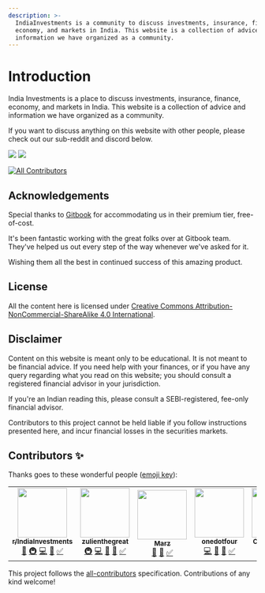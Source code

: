 ```yaml
---
description: >-
  IndiaInvestments is a community to discuss investments, insurance, finance,
  economy, and markets in India. This website is a collection of advice and
  information we have organized as a community.
---
```


# Introduction

India Investments is a place to discuss investments, insurance, finance, economy, and markets in India. This website is a collection of advice and information we have organized as a community.

If you want to discuss anything on this website with other people, please check out our sub-reddit and discord below.

[![](https://img.shields.io/reddit/subreddit-subscribers/indiainvestments?style=social)](https://reddit.com/r/indiainvestments) [![](https://img.shields.io/discord/546638391127572500)](https://discord.gg/hqBNg4u)

<!-- ALL-CONTRIBUTORS-BADGE:START - Do not remove or modify this section -->
[![All Contributors](https://img.shields.io/badge/all_contributors-6-orange.svg?style=flat-square)](#contributors-)
<!-- ALL-CONTRIBUTORS-BADGE:END -->

## Acknowledgements

Special thanks to [Gitbook](https://www.gitbook.com/) for accommodating us in their premium tier, free-of-cost.  
  
It's been fantastic working with the great folks over at Gitbook team. They've helped us out every step of the way whenever we've asked for it.   
  
Wishing them all the best in continued success of this amazing product.

## License

All the content here is licensed under [Creative Commons Attribution-NonCommercial-ShareAlike 4.0 International](https://creativecommons.org/licenses/by/4.0/).

## Disclaimer

Content on this website is meant only to be educational. It is not meant to be financial advice. If you need help with your finances, or if you have any query regarding what you read on this website; you should consult a registered financial advisor in your jurisdiction.  
  
If you're an Indian reading this, please consult a SEBI-registered, fee-only financial advisor.  
  
Contributors to this project cannot be held liable if you follow instructions presented here, and incur financial losses in the securities markets.  





## Contributors ✨

Thanks goes to these wonderful people ([emoji key](https://allcontributors.org/docs/en/emoji-key)):

<!-- ALL-CONTRIBUTORS-LIST:START - Do not remove or modify this section -->
<!-- prettier-ignore-start -->
<!-- markdownlint-disable -->
<table>
  <tr>
    <td align="center"><a href="https://reddit.com/r/IndiaInvestments"><img src="https://avatars.githubusercontent.com/u/36945608?v=4?s=100" width="100px;" alt=""/><br /><sub><b>r/IndiaInvestments</b></sub></a><br /><a href="https://github.com/indiainvestments/content/commits?author=indiainvestments" title="Documentation">📖</a> <a href="#infra-indiainvestments" title="Infrastructure (Hosting, Build-Tools, etc)">🚇</a> <a href="https://github.com/indiainvestments/content/commits?author=indiainvestments" title="Code">💻</a> <a href="https://github.com/indiainvestments/content/pulls?q=is%3Apr+reviewed-by%3Aindiainvestments" title="Reviewed Pull Requests">👀</a> <a href="#tutorial-indiainvestments" title="Tutorials">✅</a></td>
    <td align="center"><a href="https://github.com/zulienthegreat"><img src="https://avatars.githubusercontent.com/u/78473984?v=4?s=100" width="100px;" alt=""/><br /><sub><b>zulienthegreat</b></sub></a><br /><a href="#infra-zulienthegreat" title="Infrastructure (Hosting, Build-Tools, etc)">🚇</a> <a href="https://github.com/indiainvestments/content/commits?author=zulienthegreat" title="Code">💻</a> <a href="https://github.com/indiainvestments/content/commits?author=zulienthegreat" title="Documentation">📖</a> <a href="https://github.com/indiainvestments/content/pulls?q=is%3Apr+reviewed-by%3Azulienthegreat" title="Reviewed Pull Requests">👀</a> <a href="#tutorial-zulienthegreat" title="Tutorials">✅</a></td>
    <td align="center"><a href="https://github.com/Itsmarzil"><img src="https://avatars.githubusercontent.com/u/78316021?v=4?s=100" width="100px;" alt=""/><br /><sub><b>Marz</b></sub></a><br /><a href="https://github.com/indiainvestments/content/commits?author=Itsmarzil" title="Documentation">📖</a> <a href="https://github.com/indiainvestments/content/pulls?q=is%3Apr+reviewed-by%3AItsmarzil" title="Reviewed Pull Requests">👀</a> <a href="#tutorial-Itsmarzil" title="Tutorials">✅</a></td>
    <td align="center"><a href="https://github.com/onedotfour"><img src="https://avatars.githubusercontent.com/u/78316140?v=4?s=100" width="100px;" alt=""/><br /><sub><b>onedotfour</b></sub></a><br /><a href="https://github.com/indiainvestments/content/commits?author=onedotfour" title="Code">💻</a> <a href="https://github.com/indiainvestments/content/commits?author=onedotfour" title="Documentation">📖</a> <a href="https://github.com/indiainvestments/content/pulls?q=is%3Apr+reviewed-by%3Aonedotfour" title="Reviewed Pull Requests">👀</a> <a href="#tutorial-onedotfour" title="Tutorials">✅</a></td>
    <td align="center"><a href="https://github.com/Cephalopterus"><img src="https://avatars.githubusercontent.com/u/66165136?v=4?s=100" width="100px;" alt=""/><br /><sub><b>Cephalopterus</b></sub></a><br /><a href="https://github.com/indiainvestments/content/commits?author=Cephalopterus" title="Code">💻</a> <a href="https://github.com/indiainvestments/content/commits?author=Cephalopterus" title="Documentation">📖</a> <a href="https://github.com/indiainvestments/content/pulls?q=is%3Apr+reviewed-by%3ACephalopterus" title="Reviewed Pull Requests">👀</a> <a href="#tutorial-Cephalopterus" title="Tutorials">✅</a></td>
    <td align="center"><a href="https://github.com/crimelabs786"><img src="https://avatars.githubusercontent.com/u/56079307?v=4?s=100" width="100px;" alt=""/><br /><sub><b>crimelabs786</b></sub></a><br /><a href="#infra-crimelabs786" title="Infrastructure (Hosting, Build-Tools, etc)">🚇</a> <a href="https://github.com/indiainvestments/content/commits?author=crimelabs786" title="Code">💻</a> <a href="https://github.com/indiainvestments/content/commits?author=crimelabs786" title="Documentation">📖</a> <a href="https://github.com/indiainvestments/content/pulls?q=is%3Apr+reviewed-by%3Acrimelabs786" title="Reviewed Pull Requests">👀</a> <a href="#tutorial-crimelabs786" title="Tutorials">✅</a> <a href="#question-crimelabs786" title="Answering Questions">💬</a></td>
  </tr>
</table>

<!-- markdownlint-restore -->
<!-- prettier-ignore-end -->

<!-- ALL-CONTRIBUTORS-LIST:END -->

This project follows the [all-contributors](https://github.com/all-contributors/all-contributors) specification. Contributions of any kind welcome!
